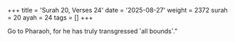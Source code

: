 +++
title = 'Surah 20, Verses 24'
date = '2025-08-27'
weight = 2372
surah = 20
ayah = 24
tags = []
+++

Go to Pharaoh, for he has truly transgressed ˹all bounds˺.”